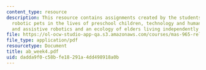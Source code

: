 ```yaml
---
content_type: resource
description: This resource contains assignments created by the students on the topics
  robotic pets in the lives of preschool children, technology and human vulnerability,
  and assistive robotics and an ecology of elders living independently in their homes.
file: https://ol-ocw-studio-app-qa.s3.amazonaws.com/courses/mas-965-relational-machines-spring-2005/dadda9f0c58bfe18291a4dd498918a0b_ab_week4.pdf
file_type: application/pdf
resourcetype: Document
title: ab_week4.pdf
uid: dadda9f0-c58b-fe18-291a-4dd498918a0b
---
```

